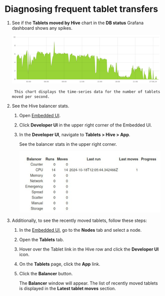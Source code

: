 # Diagnosing frequent tablet transfers

1. See if the **Tablets moved by Hive** chart in the **DB status** Grafana dashboard shows any spikes.

    ![](../_assets/tablets-moved.png)

        This chart displays the time-series data for the number of tablets moved per second.

1. See the Hive balancer stats.

    1. Open [Embedded UI](../../../../../reference/embedded-ui/index.md).

    1. Click **Developer UI** in the upper right corner of the Embedded UI.

    1. In the **Developer UI**, navigate to **Tablets > Hive > App**.

        See the balancer stats in the upper right corner.

        ![cpu balancer](../_assets/cpu-balancer.jpg)

1. Additionally, to see the recently moved tablets, follow these steps:

    1. In the [Embedded UI](../../../../../reference/embedded-ui/index.md), go to the **Nodes** tab and select a node.

    1. Open the **Tablets** tab.

    1. Hover over the Tablet link in the Hive row and click the **Developer UI** icon.

    1. On the **Tablets** page, click the **App** link.

    1. Click the **Balancer** button.

        The **Balancer** window will appear. The list of recently moved tablets is displayed in the **Latest tablet moves** section.
